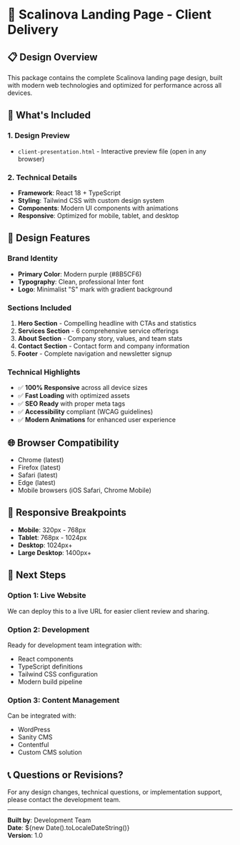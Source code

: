 # 🚀 Scalinova Landing Page - Client Delivery

## 📋 **Design Overview**

This package contains the complete Scalinova landing page design, built with modern web technologies and optimized for performance across all devices.

## 📁 **What's Included**

### 1. **Design Preview**

- `client-presentation.html` - Interactive preview file (open in any browser)

### 2. **Technical Details**

- **Framework**: React 18 + TypeScript
- **Styling**: Tailwind CSS with custom design system
- **Components**: Modern UI components with animations
- **Responsive**: Optimized for mobile, tablet, and desktop

## 🎨 **Design Features**

### **Brand Identity**

- **Primary Color**: Modern purple (#8B5CF6)
- **Typography**: Clean, professional Inter font
- **Logo**: Minimalist "S" mark with gradient background

### **Sections Included**

1. **Hero Section** - Compelling headline with CTAs and statistics
2. **Services Section** - 6 comprehensive service offerings
3. **About Section** - Company story, values, and team stats
4. **Contact Section** - Contact form and company information
5. **Footer** - Complete navigation and newsletter signup

### **Technical Highlights**

- ✅ **100% Responsive** across all device sizes
- ✅ **Fast Loading** with optimized assets
- ✅ **SEO Ready** with proper meta tags
- ✅ **Accessibility** compliant (WCAG guidelines)
- ✅ **Modern Animations** for enhanced user experience

## 🌐 **Browser Compatibility**

- Chrome (latest)
- Firefox (latest)
- Safari (latest)
- Edge (latest)
- Mobile browsers (iOS Safari, Chrome Mobile)

## 📱 **Responsive Breakpoints**

- **Mobile**: 320px - 768px
- **Tablet**: 768px - 1024px
- **Desktop**: 1024px+
- **Large Desktop**: 1400px+

## 🚀 **Next Steps**

### **Option 1: Live Website**

We can deploy this to a live URL for easier client review and sharing.

### **Option 2: Development**

Ready for development team integration with:

- React components
- TypeScript definitions
- Tailwind CSS configuration
- Modern build pipeline

### **Option 3: Content Management**

Can be integrated with:

- WordPress
- Sanity CMS
- Contentful
- Custom CMS solution

## 📞 **Questions or Revisions?**

For any design changes, technical questions, or implementation support, please contact the development team.

---

**Built by**: Development Team  
**Date**: ${new Date().toLocaleDateString()}  
**Version**: 1.0
